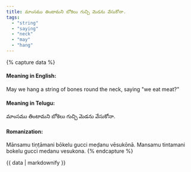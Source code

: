 ```yaml
---
title: మాంసము తింటామని బోకెలు గుచ్చి మెడను వేసుకోనా.
tags:
  - "string"
  - "saying"
  - "neck"
  - "may"
  - "hang"
---
```


{% capture data %}
#### Meaning in English:
May we hang a string of bones round the neck, saying "we eat meat?"

#### Meaning in Telugu:
మాంసము తింటామని బోకెలు గుచ్చి మెడను వేసుకోనా.

#### Romanization:
Mānsamu tiṇṭāmani bōkelu gucci meḍanu vēsukōnā.
Mansamu tintamani bokelu gucci medanu vesukona.
{% endcapture %}

{{ data | markdownify }}

